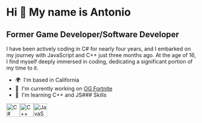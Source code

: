 Hi 👋 My name is Antonio
========================

Former Game Developer/Software Developer
----------------------------------------

I have been actively coding in C# for nearly four years, and I embarked on my journey with JavaScript and C++ just three months ago. At the age of 16, I find myself deeply immersed in coding, dedicating a significant portion of my time to it.

*   🌍  I'm based in California
*   🚀  I'm currently working on [OG Fortnite](http://discord.gg/revivefn)
*   🧠  I'm learning C++ and JS### Skills 
<p align="left">
<a href="https://docs.microsoft.com/en-us/dotnet/csharp/" target="_blank" rel="noreferrer"><img src="https://raw.githubusercontent.com/danielcranney/readme-generator/main/public/icons/skills/csharp-colored.svg" width="36" height="36" alt="C#" /></a><a href="https://docs.microsoft.com/en-us/cpp/?view=msvc-170" target="_blank" rel="noreferrer"><img src="https://raw.githubusercontent.com/danielcranney/readme-generator/main/public/icons/skills/cplusplus-colored.svg" width="36" height="36" alt="C++" /></a><a href="https://developer.mozilla.org/en-US/docs/Web/JavaScript" target="_blank" rel="noreferrer"><img src="https://raw.githubusercontent.com/danielcranney/readme-generator/main/public/icons/skills/javascript-colored.svg" width="36" height="36" alt="JavaScript" /></a>
                    </p>
                    
